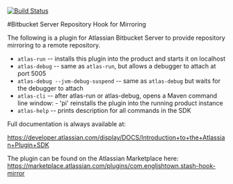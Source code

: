 [![Build Status](https://travis-ci.org/englishtown/stash-hook-mirror.png)](https://travis-ci.org/englishtown/stash-hook-mirror)

#Bitbucket Server Repository Hook for Mirroring

The following is a plugin for Atlassian Bitbucket Server to provide repository mirroring to a remote repository.


* `atlas-run`   -- installs this plugin into the product and starts it on localhost
* `atlas-debug` -- same as `atlas-run`, but allows a debugger to attach at port 5005
* `atlas-debug --jvm-debug-suspend` -- same as `atlas-debug` but waits for the debugger to attach
* `atlas-cli`   -- after atlas-run or atlas-debug, opens a Maven command line window:
                 - 'pi' reinstalls the plugin into the running product instance
* `atlas-help`  -- prints description for all commands in the SDK

Full documentation is always available at:

https://developer.atlassian.com/display/DOCS/Introduction+to+the+Atlassian+Plugin+SDK



The plugin can be found on the Atlassian Marketplace here:
https://marketplace.atlassian.com/plugins/com.englishtown.stash-hook-mirror
